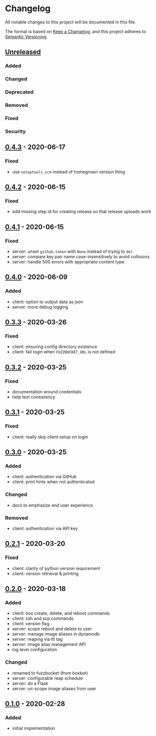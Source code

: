 # Changelog
All notable changes to this project will be documented in this file.

The format is based on [Keep a Changelog](https://keepachangelog.com/en/1.0.0/),
and this project adheres to [Semantic Versioning](https://semver.org/spec/v2.0.0.html).

## [Unreleased]

### Added
### Changed
### Deprecated
### Removed
### Fixed
### Security

## [0.4.3] - 2020-06-17

### Fixed
- use `setuptools_scm` instead of homegrown version thing

## [0.4.2] - 2020-06-15

### Fixed
- add missing step id for creating release so that release uploads work

## [0.4.1] - 2020-06-15

### Fixed
- server: unset `github.token` with `None` instead of trying to `del`
- server: compare key pair name case-insensitively to avoid collisions
- server: handle 500 errors with appropriate content type

## [0.4.0] - 2020-06-09

### Added
- client: option to output data as json
- server: more debug logging

## [0.3.3] - 2020-03-26

### Fixed
- client: ensuring config directory existence
- client: fail login when `FUZZBUCKET_URL` is not defined

## [0.3.2] - 2020-03-25

### Fixed
- documentation around credentials
- help text consistency

## [0.3.1] - 2020-03-25

### Fixed
- client: really skip client setup on login

## [0.3.0] - 2020-03-25

### Added
- client: authentication via GitHub
- client: print hints when not authenticated

### Changed
- docs to emphasize end user experience

### Removed
- client: authentication via API key

## [0.2.1] - 2020-03-20

### Fixed
- client: clarity of python version requirement
- client: version retrieval & printing

## [0.2.0] - 2020-03-18

### Added
- client: box create, delete, and reboot commands
- client: ssh and scp commands
- client: version flag
- server: scope reboot and delete to user
- server: manage image aliases in dynamodb
- server: reaping via ttl tag
- server: image alias management API
- log level configuration

### Changed
- renamed to fuzzbucket (from boxbot)
- server: configurable reap schedule
- server: do a Flask
- server: un-scope image aliases from user

## [0.1.0] - 2020-02-28

### Added
- initial implementation

[Unreleased]: https://github.com/rstudio/fuzzbucket/compare/0.4.3...HEAD
[0.4.3]: https://github.com/rstudio/fuzzbucket/compare/0.4.2...0.4.3
[0.4.2]: https://github.com/rstudio/fuzzbucket/compare/0.4.1...0.4.2
[0.4.1]: https://github.com/rstudio/fuzzbucket/compare/0.4.0...0.4.1
[0.4.0]: https://github.com/rstudio/fuzzbucket/compare/0.3.3...0.4.0
[0.3.3]: https://github.com/rstudio/fuzzbucket/compare/0.3.2...0.3.3
[0.3.2]: https://github.com/rstudio/fuzzbucket/compare/0.3.1...0.3.2
[0.3.1]: https://github.com/rstudio/fuzzbucket/compare/0.3.0...0.3.1
[0.3.0]: https://github.com/rstudio/fuzzbucket/compare/0.2.1...0.3.0
[0.2.1]: https://github.com/rstudio/fuzzbucket/compare/0.2.0...0.2.1
[0.2.0]: https://github.com/rstudio/fuzzbucket/compare/0.1.0...0.2.0
[0.1.0]: https://github.com/rstudio/fuzzbucket/tree/0.1.0
